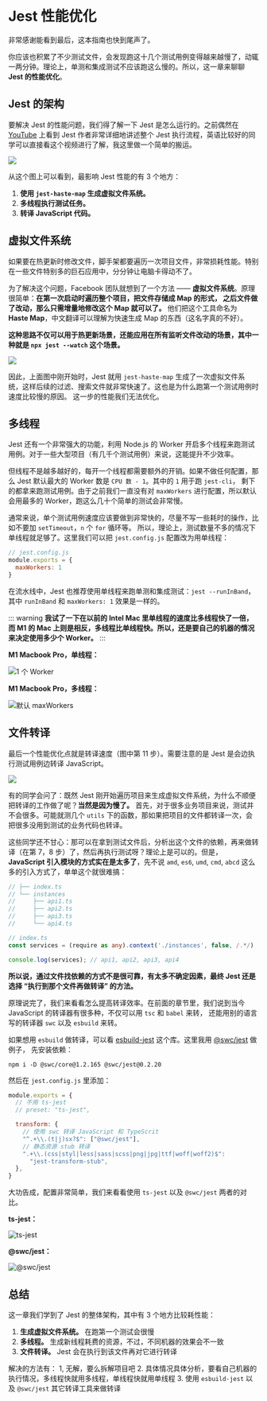 # Jest 性能优化

非常感谢能看到最后，这本指南也快到尾声了。

你应该也积累了不少测试文件，会发现跑这十几个测试用例变得越来越慢了，动辄一两分钟。理论上，单测和集成测试不应该跑这么慢的。所以，这一章来聊聊 **Jest 的性能优化**。

## Jest 的架构

要解决 Jest 的性能问题，我们得了解一下 Jest 是怎么运行的。之前偶然在 [YouTube]() 上看到 Jest 作者非常详细地讲述整个 Jest 执行流程，英语比较好的同学可以直接看这个视频进行了解，我这里做一个简单的搬运。

![](./jest-artitecture.png)

从这个图上可以看到，最影响 Jest 性能的有 3 个地方：

1. **使用 `jest-haste-map` 生成虚拟文件系统。**
2. **多线程执行测试任务。**
3. **转译 JavaScript 代码。**

## 虚拟文件系统

如果要在热更新时修改文件，脚手架都要遍历一次项目文件，非常损耗性能。特别在一些文件特别多的巨石应用中，分分钟让电脑卡得动不了。

为了解决这个问题，Facebook 团队就想到了一个方法 —— **虚拟文件系统**。原理很简单：**在第一次启动时遍历整个项目，把文件存储成 Map 的形式，
之后文件做了改动，那么只需增量地修改这个 Map 就可以了。** 他们把这个工具命名为 **Haste Map**，中文翻译可以理解为快速生成 Map 的东西（这名字真的不好）。

**这种思路不仅可以用于热更新场景，还能应用在所有监听文件改动的场景，其中一种就是 `npx jest --watch` 这个场景。**

![](./haste-map.png)

因此，上面图中刚开始时，Jest 就用 `jest-haste-map` 生成了一次虚拟文件系统，这样后续的过滤、搜索文件就非常快速了。这也是为什么跑第一个测试用例时速度比较慢的原因。
这一步的性能我们无法优化。

## 多线程

Jest 还有一个非常强大的功能，利用 Node.js 的 Worker 开启多个线程来跑测试用例。对于一些大型项目（有几千个测试用例）来说，这能提升不少效率。

但线程不是越多越好的，每开一个线程都需要额外的开销。如果不做任何配置，那么 Jest 默认最大的 Worker 数是 `CPU 数 - 1`。其中的 `1` 用于跑 `jest-cli`，
剩下的都拿来跑测试用例。由于之前我们一直没有对 `maxWorkers` 进行配置，所以默认会用最多的 Worker，跑这么几十个简单的测试会非常慢。

通常来说，单个测试用例速度应该要做到非常快的，尽量不写一些耗时的操作，比如不要加 `setTimeout`，`n` 个 `for` 循环等。
所以，理论上，测试数量不多的情况下单线程就足够了。这里我们可以把 `jest.config.js` 配置改为用单线程：

```js
// jest.config.js
module.exports = {
  maxWorkers: 1
}
```

在流水线中，Jest 也推荐使用单线程来跑单测和集成测试：`jest --runInBand`，其中 `runInBand` 和 `maxWorkers: 1` 效果是一样的。

::: warning
**我试了一下在以前的 Intel Mac 里单线程的速度比多线程快了一倍，而 M1 的 Mac 上则是相反，多线程比单线程快。所以，还是要自己的机器的情况来决定使用多少个 Worker。**
:::

**M1 Macbook Pro，单线程：**

![1 个 Worker](./single-worker.png)

**M1 Macbook Pro，多线程：**

![默认 maxWorkers](./multiple-workers.png)

## 文件转译

最后一个性能优化点就是转译速度（图中第 11 步）。需要注意的是 Jest 是会边执行测试用例边转译 JavaScript。

![](./transpile.png)

有的同学会问了：既然 Jest 刚开始遍历项目来生成虚拟文件系统，为什么不顺便把转译的工作做了呢？**当然是因为慢了。** 
首先，对于很多业务项目来说，测试并不会很多。可能就测几个 `utils` 下的函数，那如果把项目的文件都转译一次，会把很多没用到测试的业务代码也转译。

这些同学还不甘心：那可以在拿到测试文件后，分析出这个文件的依赖，再来做转译（在第 7，8 步）了，然后再执行测试呀？理论上是可以的。但是，
**JavaScript 引入模块的方式实在是太多了**，先不说 `amd`, `es6`, `umd`, `cmd`, `abcd` 这么多的引入方式了，单单这个就很难搞：

```ts
// ├── index.ts
// └── instances
//     ├── api1.ts
//     ├── api2.ts
//     ├── api3.ts
//     └── api4.ts

// index.ts
const services = (require as any).context('./instances', false, /.*/)

console.log(services); // api1, api2, api3, api4
```

**所以说，通过文件找依赖的方式不是很可靠，有太多不确定因素，最终 Jest 还是选择 “执行到那个文件再做转译” 的方法。**

原理说完了，我们来看看怎么提高转译效率。在前面的章节里，我们说到当今 JavaScript 的转译器有很多种，不仅可以用 `tsc` 和 `babel` 来转，
还能用别的语言写的转译器 `swc` 以及 `esbuild` 来转。

如果想用 `esbuild` 做转译，可以看 [esbuild-jest](https://github.com/aelbore/esbuild-jest) 这个库。这里我用 [@swc/jest](https://swc.rs/docs/usage/jest) 做例子，
先安装依赖：

```shell
npm i -D @swc/core@1.2.165 @swc/jest@0.2.20
```

然后在 `jest.config.js` 里添加：

```js
module.exports = {
  // 不用 ts-jest
  // preset: "ts-jest", 

  transform: {
    // 使用 swc 转译 JavaScript 和 TypeScrit
    "^.+\\.(t|j)sx?$": ["@swc/jest"],
    // 静态资源 stub 转译
    ".+\\.(css|styl|less|sass|scss|png|jpg|ttf|woff|woff2)$":
      "jest-transform-stub",
  },
}
```

大功告成，配置非常简单，我们来看看使用 `ts-jest` 以及 `@swc/jest` 两者的对比。

**ts-jest：**

![ts-jest](./ts-jest.png)

**@swc/jest：**

![@swc/jest](./swc.png)

## 总结

这一章我们学到了 Jest 的整体架构，其中有 3 个地方比较耗性能：

1. **生成虚拟文件系统。** 在跑第一个测试会很慢
2. **多线程。** 生成新线程耗费的资源，不过，不同机器的效果会不一致
3. **文件转译。** Jest 会在执行到该文件再对它进行转译

解决的方法有：
1, 无解，要么拆解项目吧
2. 具体情况具体分析，要看自己机器的执行情况，多线程快就用多线程，单线程快就用单线程
3. 使用 `esbuild-jest` 以及 `@swc/jest` 其它转译工具来做转译
